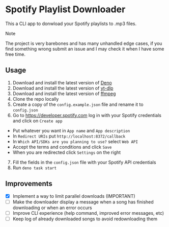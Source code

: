 # Spotify Playlist Downloader
This a CLI app to donwload your Spotify playlists to .mp3 files.

> [!NOTE]  
> The project is very barebones and has many unhandled edge cases, if you find something wrong submit an issue and I may check it when I have some free time.

## Usage
1. Download and install the latest version of [Deno](https://docs.deno.com/runtime/manual)
2. Download and install the latest version of [yt-dlp](https://github.com/yt-dlp/yt-dlp/releases/latest)
3. Download and install the latest version of [ffmpeg](https://ffmpeg.org/download.html)
4. Clone the repo locally
5. Create a copy of the `config.example.json` file and rename it to `config.json`
6. Go to https://developer.spotify.com log in with your Spotify credentials and click on `Create app`
  - Put whatever you want in `App name` and `App description` 
  - In `Redirect URIs` put `http://localhost:8372/callback`
  - In `Which API/SDKs are you planning to use?` select `Web API`
  - Accept the terms and conditions and click `Save`
  - When you are redirected click `Settings` on the right
7. Fill the fields in the `config.json` file with your Spotify API credentials
8. Run `deno task start`

## Improvements

- [x] Implement a way to limit parallel downloads (IMPORTANT)
- [ ] Make the downloader display a message when a song has finished downloading or when an error occurs
- [ ] Improve CLI experience (help command, improved error messages, etc)
- [ ] Keep log of already downloaded songs to avoid redownloading them

